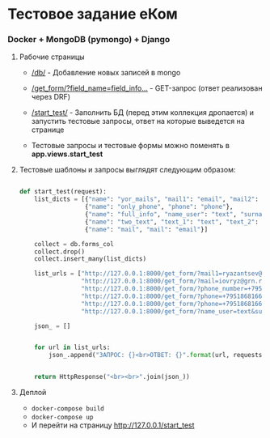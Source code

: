 # Тестовое задание еКом

### Docker + MongoDB (pymongo) + Django

1. Рабочие страницы
   
    - [/db/](http://127.0.0.1/db/) - Добавление новых записей в mongo

    - [/get_form/?field_name=field_info...](http://127.0.0.1/get_form/?field_name=field_info) - GET-запрос (ответ реализован через DRF)

    - [/start_test/](http://127.0.0.1/start_test/) - Заполнить БД (перед этим коллекция дропается) и запустить тестовые запросы, ответ на которые выведется на странице

    - Тестовые запросы и тестовые формы можно поменять в **app.views.start_test** 
    
   
3. Тестовые шаблоны и запросы выглядят следующим образом: 
    ```py
   
    def start_test(request):
        list_dicts = [{"name": "yor_mails", "mail1": "email", "mail2": "email", "mail3": "email"},
                      {"name": "only_phone", "phone": "phone"},
                      {"name": "full_info", "name_user": "text", "surname": "text", "mail": "email", "phone": "phone"},
                      {"name": "two_text", "text_1": "text", "text_2": "text"},
                      {"name": "mail", "mail": "email"}]
    
        collect = db.forms_col
        collect.drop()
        collect.insert_many(list_dicts)
    
        list_urls = ["http://127.0.0.1:8000/get_form/?mail1=ryazantsev@ya.ru&mail2=ryazantsev@ya.ru&mail3=ryazantsev@ya.ru&phone=+79806591775",
                     "http://127.0.0.1:8000/get_form/?mail=iovryz@grn.ru&surname=ivanov",
                     "http://127.0.0.1:8000/get_form/?phone_number=+79518676543&text_filed=text",
                     "http://127.0.0.1:8000/get_form/?phone=+79518681667",
                     "http://127.0.0.1:8000/get_form/?phone=+79518681667&example_filed=text",
                     "http://127.0.0.1:8000/get_form/?name_user=text&surname=text&mail=ryazantsev@mail.ru&phone=+79867612323"]
    
        json_ = []
    
    
        for url in list_urls:
            json_.append("ЗАПРОС: {}<br>ОТВЕТ: {}".format(url, requests.get(url=url).text))
    
    
        return HttpResponse("<br><br>".join(json_))

4. Деплой
    - `docker-compose build`
    - `docker-compose up`
    - И перейти на страницу http://127.0.0.1/start_test
